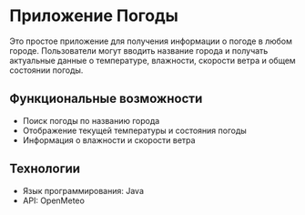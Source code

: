 # Приложение Погоды

Это простое приложение для получения информации о погоде в любом городе. Пользователи могут вводить название города и получать актуальные данные о температуре, влажности, скорости ветра и общем состоянии погоды.

## Функциональные возможности

- Поиск погоды по названию города
- Отображение текущей температуры и состояния погоды
- Информация о влажности и скорости ветра

## Технологии

- Язык программирования: Java
- API: OpenMeteo
